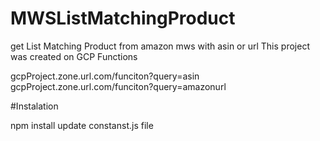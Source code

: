 # MWSListMatchingProduct
get List Matching Product from amazon mws with asin or url
This project was created on GCP Functions

gcpProject.zone.url.com/funciton?query=asin
gcpProject.zone.url.com/funciton?query=amazonurl

#Instalation

npm install
update constanst.js file


